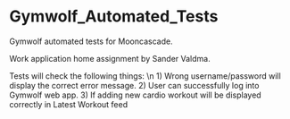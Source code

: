 # Gymwolf_Automated_Tests
Gymwolf automated tests for Mooncascade.

Work application home assignment by Sander Valdma. 

Tests will check the following things: \n
     1) Wrong username/password will display the correct error message.
     2) User can successfully log into Gymwolf web app. 
     3) If adding new cardio workout will be displayed correctly in Latest Workout feed
